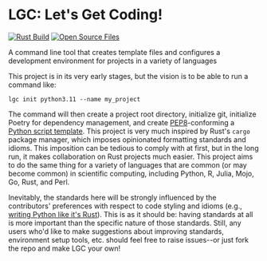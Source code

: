# LGC: Let's Get Coding! 
[![Rust Build](https://github.com/nrminor/lgc/actions/workflows/build-rust.yaml/badge.svg)](https://github.com/nrminor/lgc/actions/workflows/build-rust.yaml) [![Open Source Files](https://github.com/nrminor/lgc/actions/workflows/open-source-starter.yml/badge.svg)](https://github.com/nrminor/lgc/actions/workflows/open-source-starter.yml)

A command line tool that creates template files and configures a development environment for projects in a variety of languages

This project is in its very early stages, but the vision is to be able to run a command like:
```
lgc init python3.11 --name my_project
```

The command will then create a project root directory, initialize git, initialize Poetry for dependency management, and create [PEP8](https://peps.python.org/pep-0008/)-conforming a [Python script template](https://github.com/nrminor/lgc/blob/main/templates/template.py). This project is very much inspired by Rust's `cargo` package manager, which imposes opinionated formatting standards and idioms. This imposition can be tedious to comply with at first, but in the long run, it makes collaboration on Rust projects much easier. This project aims to do the same thing for a variety of languages that are common (or may become common) in scientific computing, including Python, R, Julia, Mojo, Go, Rust, and Perl.

Inevitably, the standards here will be strongly influenced by the contributors' preferences with respect to code styling and idioms (e.g., [writing Python like it's Rust](https://kobzol.github.io/rust/python/2023/05/20/writing-python-like-its-rust.html)). This is as it should be: having standards at all is more important than the specific nature of those standards. Still, any users who'd like to make suggestions about improving standards, environment setup tools, etc. should feel free to raise issues--or just fork the repo and make LGC your own!
